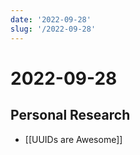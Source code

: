 ```yaml
---
date: '2022-09-28'
slug: '/2022-09-28'
---
```


# 2022-09-28

## Personal Research

- [[UUIDs are Awesome]]

